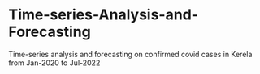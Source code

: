 # Time-series-Analysis-and-Forecasting
Time-series analysis and forecasting on confirmed covid cases in Kerela from Jan-2020 to Jul-2022
